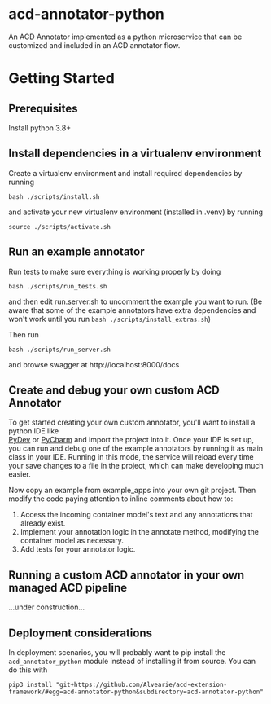 # acd-annotator-python
An ACD Annotator implemented as a python microservice that can be customized and included in an ACD annotator flow.


# Getting Started


## Prerequisites ##
Install python 3.8+


## Install dependencies in a virtualenv environment ##
Create a virtualenv environment and install required dependencies by running
```
bash ./scripts/install.sh
```

and activate your new virtualenv environment (installed in .venv) by running
```
source ./scripts/activate.sh  
```


## Run an example annotator ##
Run tests to make sure everything is working properly by doing
``` 
bash ./scripts/run_tests.sh
```

and then edit run.server.sh to uncomment the example you want to run. (Be aware that some of the example annotators have extra dependencies and 
won't work until you run `bash ./scripts/install_extras.sh`)

Then run
```
bash ./scripts/run_server.sh
```
and browse swagger at http://localhost:8000/docs


## Create and debug your own custom ACD Annotator ##
To get started creating your own custom annotator,
you'll want to install a python IDE like  
[PyDev](https://www.pydev.org/) or
[PyCharm](https://www.jetbrains.com/pycharm/) 
and import the project into it. Once your IDE is set up,
you can run and debug one of the example annotators by 
running it as main class in your IDE. Running in 
this mode, the service will reload every time your save 
changes to a file in the project, which can make 
developing much easier.

Now copy an example from example_apps into your own git project.
Then modify the code paying attention to inline comments about how to:

1. Access the incoming container model's text and any annotations that already exist.
1. Implement your annotation logic in the annotate method, modifying the container model as necessary.
1. Add tests for your annotator logic.


## Running a custom ACD annotator in your own managed ACD pipeline 

...under construction...


## Deployment considerations ##

In deployment scenarios, you will probably want to pip install 
the `acd_annotator_python` module instead of installing it from source. 
You can do this with 
```
pip3 install "git+https://github.com/Alvearie/acd-extension-framework/#egg=acd-annotator-python&subdirectory=acd-annotator-python"
```
